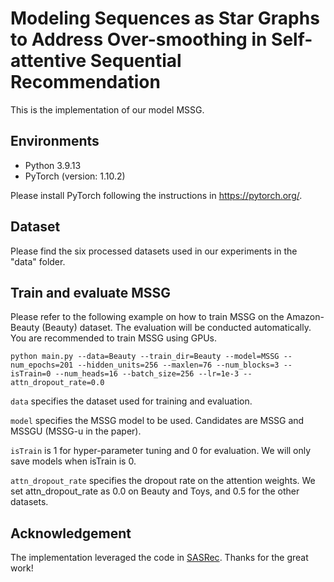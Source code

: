 # Modeling Sequences as Star Graphs to Address Over-smoothing in Self-attentive Sequential Recommendation

This is the implementation of our model MSSG.

## Environments

- Python 3.9.13
- PyTorch (version: 1.10.2)

Please install PyTorch following the instructions in https://pytorch.org/.

## Dataset

Please find the six processed datasets used in our experiments in the "data" folder.

## Train and evaluate MSSG
Please refer to the following example on how to train MSSG on the Amazon-Beauty (Beauty) dataset. The evaluation will be conducted automatically.
You are recommended to train MSSG using GPUs.

```
python main.py --data=Beauty --train_dir=Beauty --model=MSSG --num_epochs=201 --hidden_units=256 --maxlen=76 --num_blocks=3 --isTrain=0 --num_heads=16 --batch_size=256 --lr=1e-3 --attn_dropout_rate=0.0
```

<code>data</code> specifies the dataset used for training and evaluation.

<code>model</code> specifies the MSSG model to be used. Candidates are MSSG and MSSGU (MSSG-u in the paper).

<code>isTrain</code> is 1 for hyper-parameter tuning and 0 for evaluation. We will only save models when isTrain is 0.

<code>attn\_dropout\_rate</code> specifies the dropout rate on the attention weights. We set attn\_dropout\_rate as 0.0 on Beauty and Toys, and 0.5 for the other datasets.

## Acknowledgement

The implementation leveraged the code in [SASRec](https://github.com/pmixer/SASRec.pytorch). Thanks for the great work!
